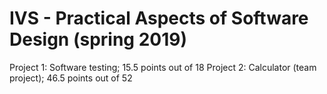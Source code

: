 # IVS - Practical Aspects of Software Design (spring 2019)
Project 1: Software testing; 15.5 points out of 18
Project 2: Calculator (team project); 46.5 points out of 52

